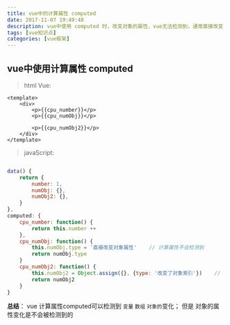 ```yaml
---
title: vue中的计算属性 computed
date: 2017-11-07 19:49:48
description: vue中使用 computed 时，改变对象的属性，vue无法检测到，通常直接改变这个对象的索引；
tags: [vue知识点]
categories: [vue框架]
---
```

## vue中使用计算属性 computed
> html Vue:

```vue
<template>
    <div>
        <p>{{cpu_number}}</p>
        <p>{{cpu_numObj}}</p>

        <p>{{cpu_numObj2}}</p>
    </div>
</template>
```
> javaScript:

```js

data() {
    return {
        number: 1,
        numObj: {},
        numObj2: {},
    }
},
computed: {
    cpu_number: function() {
        return this.number ++
    },
    cpu_numObj: function() {
        this.numObj.type = '直接改变对象属性'    // 计算属性不会检测到
        return numObj.type
    }
    cpu_numObj2: function() {
        this.numObj2 = Object.assign({}, {type: '改变了对象索引'})    // 计算属性会检测到
        return numObj2
    }
}
```

**总结**： vue 计算属性computed可以检测到 `变量`  `数组`  `对象的`变化； 但是 对象的属性变化是不会被检测到的